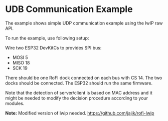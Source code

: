 # UDB Communication Example

The example shows simple UDP communication example using the lwIP raw API.

To run the example, use following setup:

Wire two ESP32 DevKitCs to provides SPI bus:

- MOSI 5
- MISO 18
- SCK 19

There should be one RoFI dock connected on each bus with CS 14. The two docks
should be connected. The ESP32 should run the same firmware.

Note that the detection of server/client is based on MAC address and it might be needed to modify the decision procedure according to your modules.

**Note:** Modified version of lwip needed. https://github.com/jajik/rofi-lwip
